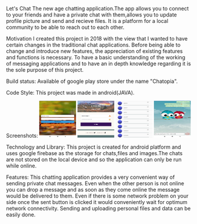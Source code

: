 Let's Chat
The new age chatting application.The app allows you to connect to your friends and have a private chat with them,allows you to update 
profile picture and send and recieve files. It is a platform for a local community to be able to reach out to each other.

Motivation
I created this project in 2018 with the view that I wanted to have certain changes in the traditional chat applications. Before being able
to change and introduce new features, the appreciation of existing features and functions is necessary. To have a basic understanding 
of the working of messaging applications and to have an in depth knowledge regarding it is the sole purpose of this project.

Build status:
Available of google play store under the name "Chatopia".

Code Style:
This project was made in android(JAVA).

Screenshots:
<img src="https://github.com/AkhilDixit1998/ChatApplication/blob/master/chat%20app%20ss/register.png" width="100" height="100">
<img src="https://github.com/AkhilDixit1998/ChatApplication/blob/master/chat%20app%20ss/login.png" width="100" height="100">
<img src="https://github.com/AkhilDixit1998/ChatApplication/blob/master/chat%20app%20ss/chats.png" width="100" height="100">
<img src="https://github.com/AkhilDixit1998/ChatApplication/blob/master/chat%20app%20ss/personal%20chat.png" width="100" height="100">


Technology and Library:
This project is created for android platform and uses google firebase as the storage for chats,files and images.The chats are not stored
on the local device and so the application can only be run while online.

Features:
This chatting application provides a very convenient way of sending private chat messages. Even when the other person is not online 
you can drop a message and as soon as they come online the message would be delivered to them. Even if there is some network problem 
on your side once the sent button is clicked it would conveniently wait for optimum network connectivity. Sending and uploading personal
files and data can be easily done.



